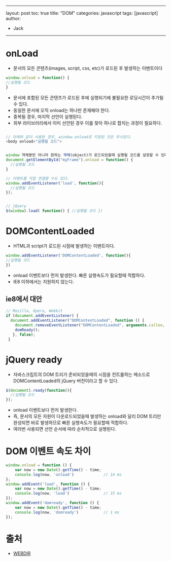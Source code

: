 
---
layout: post
toc: true
title: "DOM"
categories: javascript
tags: [javascript]
author:
  - Jack
---


# onLoad
* 문서의 모든 콘텐츠(images, script, css, etc)가 로드된 후 발생하는 이벤트이다

```javascript
window.onload = function() {
//실행될 코드
}
```

* 문서에 포함된 모든 콘텐츠가 로드된 후에 실행되기에 불필요한 로딩시간이 추가될 수 있다.
* 동일한 문서에 오직 onload는 하나만 존재해야 한다.
* 중복될 경우, 마지막 선언이 실행된다.
* 외부 라이브러리에서 이미 선언된 경우 이를 찾아 하나로 합치는 과정이 필요하다.

```javascript

// 아래와 같이 사용된 경우, window.onload로 지정된 것은 무시된다.
<body onload="실행될 코드">


window 객체뿐만 아니라 원하는 객체(object)가 로드되었을때 실행될 코드를 설정할 수 있다.
document.getElementById("myFrame").onload = function() {
  //실행될 코드
}

// 이벤트를 직접 연결할 수도 있다.
window.addEventListener('load', function(){
  //실행될 코드
});


// jQuery
$(window).load( function() { //실행될 코드 })

```

# DOMContentLoaded
* HTML과 script가 로드된 시점에 발생하는 이벤트이다.

```javascript
window.addEventListener('DOMContentLoaded', function(){
//실행될 코드
})
```

* onload 이벤트보다 먼저 발생한다. 빠른 실행속도가 필요할때 적합하다.
* IE8 이하에서는 지원하지 않는다.


## ie8에서 대안
```javascript
// Mozilla, Opera, Webkit 
if (document.addEventListener) { 
  document.addEventListener("DOMContentLoaded", function () { 
    document.removeEventListener("DOMContentLoaded", arguments.callee, false); 
    domReady(); 
   }, false);
 }

```


# jQuery ready
* 자바스크립트의 DOM 트리가 준비되었을때의 시점을 컨트롤하는 메소드로 DOMContentLoaded의 jQuery 버전이라고 할 수 있다.

```javascript
$(document).ready(function(){
  //실행될 코드
});
```  

* onload 이벤트보다 먼저 발생한다. 
* 즉, 문서의 모든 자원이 다운로드되었을때 발생하는 onload와 달리 DOM 트리만 완성되면 바로 발생하므로 빠른 실행속도가 필요할때 적합하다.
* 여러번 사용되면 선언 순서에 따라 순차적으로 실행된다.


# DOM 이벤트 속도 차이
```javascript
window.onload = function () {
    var now = new Date().getTime() - time;
    console.log(now, 'onload')             // 14 ms
};
window.addEvent('load', function () {
    var now = new Date().getTime() - time;
    console.log(now, 'load')               // 15 ms
});
window.addEvent('domready', function () {
    var now = new Date().getTime() - time;
    console.log(now, 'domready')           // 1 ms
});
```


# 출처
* [WEBDIR](https://webdir.tistory.com/515)
